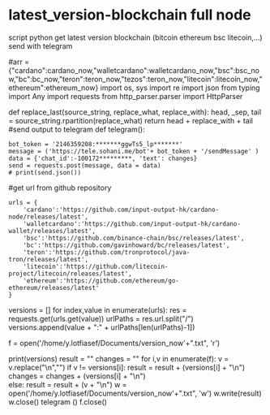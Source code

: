 # latest_version-blockchain full node
script python get latest version blockchain (bitcoin ethereum bsc litecoin,...) send with telegram 

#arr ={"cardano":cardano_now,"walletcardano":walletcardano_now,"bsc":bsc_now,"bc":bc_now,"teron":teron_now,"tezos":teron_now,"litecoin":litecoin_now,"ethereum":ethereum_now}
import os, sys
import re
import json
from typing import Any
import requests
from http_parser.parser import HttpParser

def replace_last(source_string, replace_what, replace_with):
    head, _sep, tail = source_string.rpartition(replace_what)
    return head + replace_with + tail
#send output to telegram 
def telegram():

    bot_token = '2146359208:*******ggwTs5_lp*******'
    message = ('https://tele.sohani.me/bot'+ bot_token + '/sendMessage' )
    data = {'chat_id':-100172*********, 'text': changes}
    send = requests.post(message, data = data)
    # print(send.json())
    
#get url from github repository
```
urls = {
    'cardano':'https://github.com/input-output-hk/cardano-node/releases/latest',
    'walletcardano':'https://github.com/input-output-hk/cardano-wallet/releases/latest',
    'bsc':'https://github.com/binance-chain/bsc/releases/latest',
    'bc':'https://github.com/gavinhoward/bc/releases/latest',
    'teron':'https://github.com/tronprotocol/java-tron/releases/latest',
    'litecoin':'https://github.com/litecoin-project/litecoin/releases/latest',
    'ethereum':'https://github.com/ethereum/go-ethereum/releases/latest'
}
```

versions = []
for index,value in enumerate(urls):
    res = requests.get(urls.get(value))
    urlPaths = res.url.split("/")
    versions.append(value + ":" + urlPaths[len(urlPaths)-1])
   
f = open('/home/y.lotfiasef/Documents/version_now'+".txt", 'r')

print(versions)
result = ""
changes = ""
for i,v in enumerate(f):
    v = v.replace("\n","")
    if v != versions[i]:
        result = result + (versions[i] + "\n")        
        changes = changes + (versions[i] + "\n")     
    else:
        result = result + (v + "\n")
w = open('/home/y.lotfiasef/Documents/version_now'+".txt", 'w')
w.write(result)
w.close()
telegram ()
f.close()


